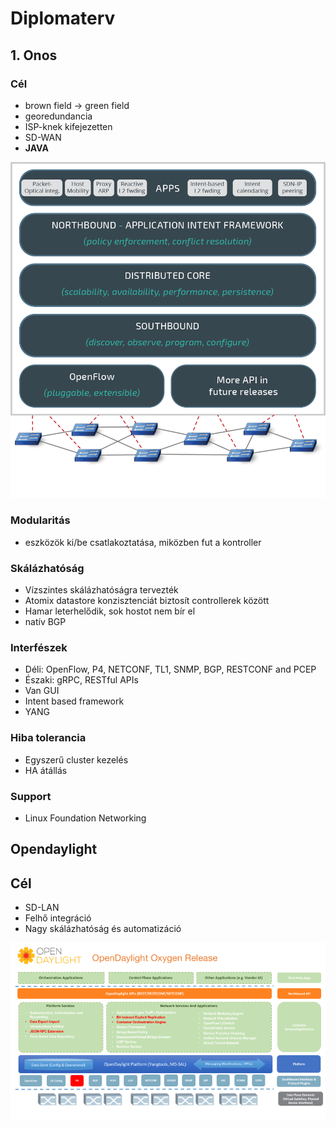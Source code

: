 # Diplomaterv

## 1. Onos

### Cél

* brown field &rarr; green field
* georedundancia
* ISP-knek kifejezetten
* SD-WAN
* **JAVA**

![onos-architecture](kepek/onos-architecture.png)

### Modularitás

* eszközök ki/be csatlakoztatása, miközben fut a kontroller

### Skálázhatóság

* Vízszintes skálázhatóságra tervezték
* Atomix datastore konzisztenciát biztosít controllerek között
* Hamar leterhelődik, sok hostot nem bír el
* natív BGP

### Interfészek

* Déli: OpenFlow, P4, NETCONF, TL1, SNMP, BGP, RESTCONF and PCEP
* Északi: gRPC, RESTful APIs
* Van GUI
* Intent based framework
* YANG

### Hiba tolerancia

* Egyszerű cluster kezelés
* HA átállás

### Support

* Linux Foundation Networking

## Opendaylight

## Cél

* SD-LAN
* Felhő integráció
* Nagy skálázhatóság és automatizáció

![odl-architecture](kepek/OxygenDiagrams_031218.png)

